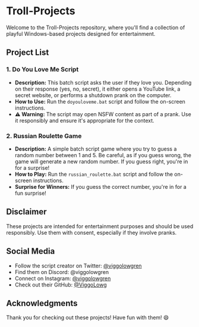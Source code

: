 # Troll-Projects

Welcome to the Troll-Projects repository, where you'll find a collection of playful Windows-based projects designed for entertainment.

## Project List

### 1. **Do You Love Me Script**
   - **Description:** This batch script asks the user if they love you. Depending on their response (yes, no, secret), it either opens a YouTube link, a secret website, or performs a shutdown prank on the computer.
   - **How to Use:** Run the `doyouloveme.bat` script and follow the on-screen instructions.
   - **⚠️ Warning:** The script may open NSFW content as part of a prank. Use it responsibly and ensure it's appropriate for the context.

### 2. **Russian Roulette Game**
   - **Description:** A simple batch script game where you try to guess a random number between 1 and 5. Be careful, as if you guess wrong, the game will generate a new random number. If you guess right, you're in for a surprise!
   - **How to Play:** Run the `russian_roulette.bat` script and follow the on-screen instructions.
   - **Surprise for Winners:** If you guess the correct number, you're in for a fun surprise!

## Disclaimer

These projects are intended for entertainment purposes and should be used responsibly. Use them with consent, especially if they involve pranks.

## Social Media

- Follow the script creator on Twitter: [@viggolowgren](https://twitter.com/viggolowgren)
- Find them on Discord: @viggolowgren
- Connect on Instagram: [@viggolowgren](https://www.instagram.com/viggolowgren)
- Check out their GitHub: [@ViggoLowg](https://github.com/ViggoLowg)

## Acknowledgments

Thank you for checking out these projects! Have fun with them! 😄
